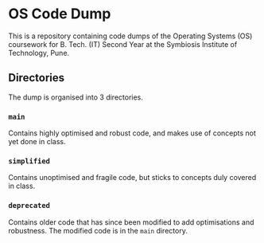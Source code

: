 # OS Code Dump

This is a repository containing code dumps of the Operating Systems (OS) coursework for B. Tech. (IT) Second Year at the Symbiosis Institute of Technology, Pune.

## Directories
The dump is organised into 3 directories.

### `main`
Contains highly optimised and robust code, and makes use of concepts not yet done in class.

### `simplified`
Contains unoptimised and fragile code, but sticks to concepts duly covered in class.

### `deprecated`
Contains older code that has since been modified to add optimisations and robustness. The modified code is in the `main` directory.
